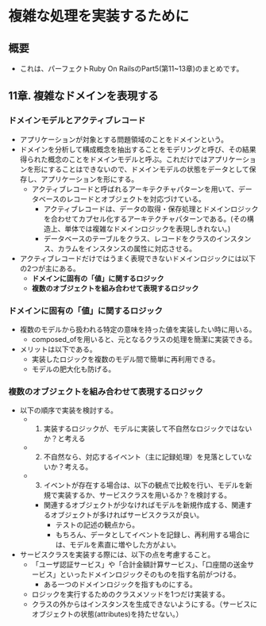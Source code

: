 # 複雑な処理を実装するために
## 概要
- これは、パーフェクトRuby On RailsのPart5(第11~13章)のまとめです。
## 11章. 複雑なドメインを表現する
### ドメインモデルとアクティブレコード
- アプリケーションが対象とする問題領域のことをドメインという。
- ドメインを分析して構成概念を抽出することをモデリングと呼び、その結果得られた概念のことをドメインモデルと呼ぶ。これだけではアプリケーションを形にすることはできないので、ドメインモデルの状態をデータとして保存し、アプリケーションを形にする。
  - アクティブレコードと呼ばれるアーキテクチャパターンを用いて、データベースのレコードとオブジェクトを対応づけている。
    - アクティブレコードは、データの取得・保存処理とドメインロジックを合わせてカプセル化するアーキテクチャパターンである。(その構造上、単体では複雑なドメインロジックを表現しきれない。)
    - データベースのテーブルをクラス、レコードをクラスのインスタンス、カラムをインスタンスの属性に対応させる。
- アクティブレコードだけではうまく表現できないドメインロジックには以下の2つが主にある。
  - **ドメインに固有の「値」に関するロジック**
  - **複数のオブジェクトを組み合わせて表現するロジック**
### ドメインに固有の「値」に関するロジック
- 複数のモデルから扱われる特定の意味を持った値を実装したい時に用いる。
  - composed_ofを用いると、元となるクラスの処理を簡潔に実装できる。
- メリットは以下である。
  - 実装したロジックを複数のモデル間で簡単に再利用できる。
  - モデルの肥大化も防げる。
### 複数のオブジェクトを組み合わせて表現するロジック
- 以下の順序で実装を検討する。
  - 1. 実装するロジックが、モデルに実装して不自然なロジックではないか？と考える 
  - 2. 不自然なら、対応するイベント（主に記録処理）を見落としていないか？考える。
  - 3. イベントが存在する場合は、以下の観点で比較を行い、モデルを新規で実装するか、サービスクラスを用いるか？を検討する。
    - 関連するオブジェクトが少なければモデルを新規作成する、関連するオブジェクトが多ければサービスクラスが良い。
      - テストの記述の観点から。
      - もちろん、データとしてイベントを記録し、再利用する場合には、モデルを素直に増やした方がよい。
- サービスクラスを実装する際には、以下の点を考慮すること。
  - 「ユーザ認証サービス」や「合計金額計算サービス」、「口座間の送金サービス」といったドメインロジックそのものを指す名前がつける。
    - ある一つのドメインロジックを指すものにする。
  - ロジックを実行するためのクラスメソッドを1つだけ実装する。
  - クラスの外からはインスタンスを生成できないようにする。（サービスにオブジェクトの状態(attributes)を持たせない。）